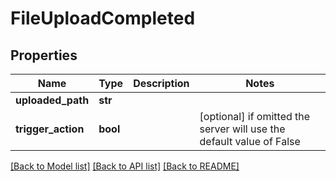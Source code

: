 # FileUploadCompleted


## Properties
Name | Type | Description | Notes
------------ | ------------- | ------------- | -------------
**uploaded_path** | **str** |  | 
**trigger_action** | **bool** |  | [optional]  if omitted the server will use the default value of False

[[Back to Model list]](../README.md#documentation-for-models) [[Back to API list]](../README.md#documentation-for-api-endpoints) [[Back to README]](../README.md)


